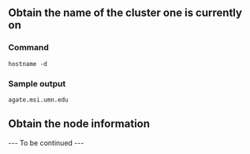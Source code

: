 
## Obtain the name of the cluster one is currently on

### Command
`hostname -d`

### Sample output
`agate.msi.umn.edu`

## Obtain the node information

--- To be continued ---